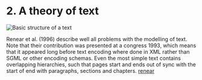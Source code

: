 # 2. A theory of text


![Basic structure of a text](https://rawgit.com/Det-Kongelige-Bibliotek/on_the_indexing_of_text/master/book.svg)

Renear et al. (1996) describe well all problems with the modelling of
text. Note that their contribution was presented at a congress 1993,
which means that it appeared long before text encoding where done in
XML rather than SGML or other encoding schemas. Even the most simple
text contains overlapping hierarchies, such that pages start and ends
out of sync with the start of end with paragraphs, sections and
chapters. [renear](06_references.md#renear)
